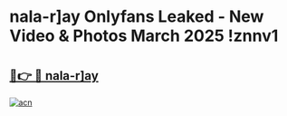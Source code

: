 # nala-r]ay Onlyfans Leaked - New Video & Photos March 2025 !znnv1

# <h2><a href="https://uhpw3z.iuczelnia.edu.pl?title=nala-r]ay&ref=znnv1">🔗👉 🔴 nala-r]ay</a></h2>

[![acn](https://github.com/user-attachments/assets/0f9c940e-d8b0-45ae-aac7-cd30a18b3e1c)](https://uhpw3z.iuczelnia.edu.pl?title=nala-r]ay&ref=znnv1)

